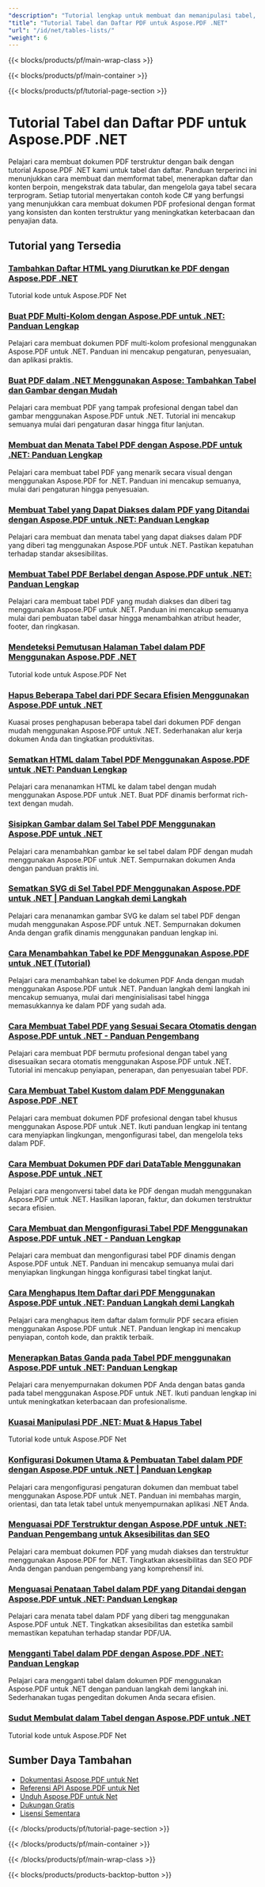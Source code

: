 ```yaml
---
"description": "Tutorial lengkap untuk membuat dan memanipulasi tabel, daftar, dan konten terstruktur dalam dokumen PDF menggunakan Aspose.PDF untuk .NET."
"title": "Tutorial Tabel dan Daftar PDF untuk Aspose.PDF .NET"
"url": "/id/net/tables-lists/"
"weight": 6
---
```


{{< blocks/products/pf/main-wrap-class >}}

{{< blocks/products/pf/main-container >}}

{{< blocks/products/pf/tutorial-page-section >}}

# Tutorial Tabel dan Daftar PDF untuk Aspose.PDF .NET

Pelajari cara membuat dokumen PDF terstruktur dengan baik dengan tutorial Aspose.PDF .NET kami untuk tabel dan daftar. Panduan terperinci ini menunjukkan cara membuat dan memformat tabel, menerapkan daftar dan konten berpoin, mengekstrak data tabular, dan mengelola gaya tabel secara terprogram. Setiap tutorial menyertakan contoh kode C# yang berfungsi yang menunjukkan cara membuat dokumen PDF profesional dengan format yang konsisten dan konten terstruktur yang meningkatkan keterbacaan dan penyajian data.

## Tutorial yang Tersedia

### [Tambahkan Daftar HTML yang Diurutkan ke PDF dengan Aspose.PDF .NET](./add-html-ordered-list-pdf-aspose-net/)
Tutorial kode untuk Aspose.PDF Net

### [Buat PDF Multi-Kolom dengan Aspose.PDF untuk .NET: Panduan Lengkap](./create-multi-column-pdfs-aspose-pdf-net/)
Pelajari cara membuat dokumen PDF multi-kolom profesional menggunakan Aspose.PDF untuk .NET. Panduan ini mencakup pengaturan, penyesuaian, dan aplikasi praktis.

### [Buat PDF dalam .NET Menggunakan Aspose: Tambahkan Tabel dan Gambar dengan Mudah](./create-pdfs-net-aspose-tables-images/)
Pelajari cara membuat PDF yang tampak profesional dengan tabel dan gambar menggunakan Aspose.PDF untuk .NET. Tutorial ini mencakup semuanya mulai dari pengaturan dasar hingga fitur lanjutan.

### [Membuat dan Menata Tabel PDF dengan Aspose.PDF untuk .NET: Panduan Lengkap](./create-style-pdf-tables-aspose-dotnet/)
Pelajari cara membuat tabel PDF yang menarik secara visual dengan menggunakan Aspose.PDF for .NET. Panduan ini mencakup semuanya, mulai dari pengaturan hingga penyesuaian.

### [Membuat Tabel yang Dapat Diakses dalam PDF yang Ditandai dengan Aspose.PDF untuk .NET: Panduan Lengkap](./creating-accessible-tables-tagged-pdfs-aspose-pdf-net/)
Pelajari cara membuat dan menata tabel yang dapat diakses dalam PDF yang diberi tag menggunakan Aspose.PDF untuk .NET. Pastikan kepatuhan terhadap standar aksesibilitas.

### [Membuat Tabel PDF Berlabel dengan Aspose.PDF untuk .NET: Panduan Lengkap](./tagged-pdf-tables-aspose-dotnet/)
Pelajari cara membuat tabel PDF yang mudah diakses dan diberi tag menggunakan Aspose.PDF untuk .NET. Panduan ini mencakup semuanya mulai dari pembuatan tabel dasar hingga menambahkan atribut header, footer, dan ringkasan.

### [Mendeteksi Pemutusan Halaman Tabel dalam PDF Menggunakan Aspose.PDF .NET](./detect-table-page-breaks-pdfs-aspose-pdf-dotnet/)
Tutorial kode untuk Aspose.PDF Net

### [Hapus Beberapa Tabel dari PDF Secara Efisien Menggunakan Aspose.PDF untuk .NET](./remove-multiple-tables-aspose-pdf-net/)
Kuasai proses penghapusan beberapa tabel dari dokumen PDF dengan mudah menggunakan Aspose.PDF untuk .NET. Sederhanakan alur kerja dokumen Anda dan tingkatkan produktivitas.

### [Sematkan HTML dalam Tabel PDF Menggunakan Aspose.PDF untuk .NET: Panduan Lengkap](./embed-html-in-pdf-tables-aspose-dotnet/)
Pelajari cara menanamkan HTML ke dalam tabel dengan mudah menggunakan Aspose.PDF untuk .NET. Buat PDF dinamis berformat rich-text dengan mudah.

### [Sisipkan Gambar dalam Sel Tabel PDF Menggunakan Aspose.PDF untuk .NET](./embed-image-table-cell-aspose-pdf-dotnet/)
Pelajari cara menambahkan gambar ke sel tabel dalam PDF dengan mudah menggunakan Aspose.PDF untuk .NET. Sempurnakan dokumen Anda dengan panduan praktis ini.

### [Sematkan SVG di Sel Tabel PDF Menggunakan Aspose.PDF untuk .NET | Panduan Langkah demi Langkah](./embed-svg-pdf-table-cell-aspose-dotnet/)
Pelajari cara menanamkan gambar SVG ke dalam sel tabel PDF dengan mudah menggunakan Aspose.PDF untuk .NET. Sempurnakan dokumen Anda dengan grafik dinamis menggunakan panduan lengkap ini.

### [Cara Menambahkan Tabel ke PDF Menggunakan Aspose.PDF untuk .NET (Tutorial)](./add-tables-pdf-aspose-dotnet/)
Pelajari cara menambahkan tabel ke dokumen PDF Anda dengan mudah menggunakan Aspose.PDF untuk .NET. Panduan langkah demi langkah ini mencakup semuanya, mulai dari menginisialisasi tabel hingga memasukkannya ke dalam PDF yang sudah ada.

### [Cara Membuat Tabel PDF yang Sesuai Secara Otomatis dengan Aspose.PDF untuk .NET - Panduan Pengembang](./create-auto-fit-table-pdfs-aspose-dot-net/)
Pelajari cara membuat PDF bermutu profesional dengan tabel yang disesuaikan secara otomatis menggunakan Aspose.PDF untuk .NET. Tutorial ini mencakup penyiapan, penerapan, dan penyesuaian tabel PDF.

### [Cara Membuat Tabel Kustom dalam PDF Menggunakan Aspose.PDF .NET](./create-custom-tables-in-pdfs-aspose-pdf-dot-net/)
Pelajari cara membuat dokumen PDF profesional dengan tabel khusus menggunakan Aspose.PDF untuk .NET. Ikuti panduan lengkap ini tentang cara menyiapkan lingkungan, mengonfigurasi tabel, dan mengelola teks dalam PDF.

### [Cara Membuat Dokumen PDF dari DataTable Menggunakan Aspose.PDF untuk .NET](./create-pdf-datatable-aspose-pdf-net/)
Pelajari cara mengonversi tabel data ke PDF dengan mudah menggunakan Aspose.PDF untuk .NET. Hasilkan laporan, faktur, dan dokumen terstruktur secara efisien.

### [Cara Membuat dan Mengonfigurasi Tabel PDF Menggunakan Aspose.PDF untuk .NET - Panduan Lengkap](./create-configure-pdf-tables-asposepdf-net/)
Pelajari cara membuat dan mengonfigurasi tabel PDF dinamis dengan Aspose.PDF untuk .NET. Panduan ini mencakup semuanya mulai dari menyiapkan lingkungan hingga konfigurasi tabel tingkat lanjut.

### [Cara Menghapus Item Daftar dari PDF Menggunakan Aspose.PDF untuk .NET: Panduan Langkah demi Langkah](./delete-list-item-pdf-aspose-net-guide/)
Pelajari cara menghapus item daftar dalam formulir PDF secara efisien menggunakan Aspose.PDF untuk .NET. Panduan lengkap ini mencakup penyiapan, contoh kode, dan praktik terbaik.

### [Menerapkan Batas Ganda pada Tabel PDF menggunakan Aspose.PDF untuk .NET: Panduan Lengkap](./double-borders-pdfs-aspose-pdf-dot-net/)
Pelajari cara menyempurnakan dokumen PDF Anda dengan batas ganda pada tabel menggunakan Aspose.PDF untuk .NET. Ikuti panduan lengkap ini untuk meningkatkan keterbacaan dan profesionalisme.

### [Kuasai Manipulasi PDF .NET: Muat & Hapus Tabel](./master-dotnet-pdf-manipulation-load-remove-tables/)
Tutorial kode untuk Aspose.PDF Net

### [Konfigurasi Dokumen Utama & Pembuatan Tabel dalam PDF dengan Aspose.PDF untuk .NET | Panduan Lengkap](./aspose-pdf-net-document-configuration-table-rendering/)
Pelajari cara mengonfigurasi pengaturan dokumen dan membuat tabel menggunakan Aspose.PDF untuk .NET. Panduan ini membahas margin, orientasi, dan tata letak tabel untuk menyempurnakan aplikasi .NET Anda.

### [Menguasai PDF Terstruktur dengan Aspose.PDF untuk .NET: Panduan Pengembang untuk Aksesibilitas dan SEO](./aspose-pdf-net-create-structured-pdfs/)
Pelajari cara membuat dokumen PDF yang mudah diakses dan terstruktur menggunakan Aspose.PDF for .NET. Tingkatkan aksesibilitas dan SEO PDF Anda dengan panduan pengembang yang komprehensif ini.

### [Menguasai Penataan Tabel dalam PDF yang Ditandai dengan Aspose.PDF untuk .NET: Panduan Lengkap](./mastering-table-styling-tagged-pdfs-aspose-pdf-net/)
Pelajari cara menata tabel dalam PDF yang diberi tag menggunakan Aspose.PDF untuk .NET. Tingkatkan aksesibilitas dan estetika sambil memastikan kepatuhan terhadap standar PDF/UA.

### [Mengganti Tabel dalam PDF dengan Aspose.PDF .NET: Panduan Lengkap](./replace-tables-aspose-pdf-net-guide/)
Pelajari cara mengganti tabel dalam dokumen PDF menggunakan Aspose.PDF untuk .NET dengan panduan langkah demi langkah ini. Sederhanakan tugas pengeditan dokumen Anda secara efisien.

### [Sudut Membulat dalam Tabel dengan Aspose.PDF untuk .NET](./rounded-corners-tables-aspose-pdf-dotnet/)
Tutorial kode untuk Aspose.PDF Net

## Sumber Daya Tambahan

- [Dokumentasi Aspose.PDF untuk Net](https://docs.aspose.com/pdf/net/)
- [Referensi API Aspose.PDF untuk Net](https://reference.aspose.com/pdf/net/)
- [Unduh Aspose.PDF untuk Net](https://releases.aspose.com/pdf/net/)
- [Dukungan Gratis](https://forum.aspose.com/)
- [Lisensi Sementara](https://purchase.aspose.com/temporary-license/)

{{< /blocks/products/pf/tutorial-page-section >}}

{{< /blocks/products/pf/main-container >}}

{{< /blocks/products/pf/main-wrap-class >}}

{{< blocks/products/products-backtop-button >}}